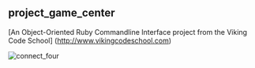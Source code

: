 ## project_game_center

[An Object-Oriented Ruby Commandline Interface project from the Viking Code School]
(http://www.vikingcodeschool.com)


![connect_four](http://mathworld.wolfram.com/images/gifs/connect4.gif)

